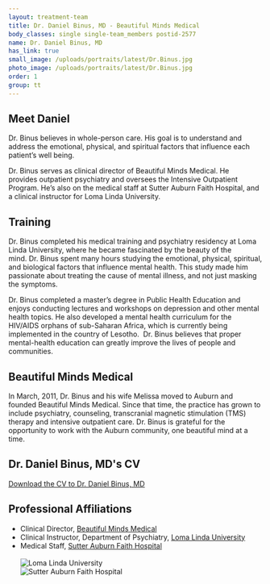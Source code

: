 ```yaml
---
layout: treatment-team
title: Dr. Daniel Binus, MD - Beautiful Minds Medical
body_classes: single single-team_members postid-2577
name: Dr. Daniel Binus, MD
has_link: true
small_image: /uploads/portraits/latest/Dr.Binus.jpg
photo_image: /uploads/portraits/latest/Dr.Binus.jpg
order: 1
group: tt
---
```


## Meet Daniel

Dr. Binus believes in whole-person care. His goal is to understand and address the emotional,
physical, and spiritual factors that influence each patient’s well being.

Dr. Binus serves as clinical director of Beautiful Minds Medical. He provides outpatient psychiatry
and oversees the Intensive Outpatient Program. He’s also on the medical staff at Sutter Auburn Faith
Hospital, and a clinical instructor for Loma Linda University.

## Training

Dr. Binus completed his medical training and psychiatry residency at Loma Linda University, where he
became fascinated by the beauty of the mind. Dr. Binus spent many hours studying the emotional,
physical, spiritual, and biological factors that influence mental health. This study made him
passionate about treating the cause of mental illness, and not just masking the symptoms.

Dr. Binus completed a master’s degree in Public Health Education and enjoys conducting lectures and
workshops on depression and other mental health topics. He also developed a mental health curriculum
for the HIV/AIDS orphans of sub-Saharan Africa, which is currently being implemented in the country of
Lesotho.  Dr. Binus believes that proper mental-health education can greatly improve the lives of
people and communities.

## Beautiful Minds Medical

In March, 2011, Dr. Binus and his wife Melissa moved to Auburn and founded Beautiful Minds Medical.
Since that time, the practice has grown to include psychiatry, counseling, transcranial magnetic
stimulation (TMS) therapy and intensive outpatient care. Dr. Binus is grateful for the opportunity to
work with the Auburn community, one beautiful mind at a time.

## Dr. Daniel Binus, MD's CV

<div class="cv-download">
  <div class="download-link">
    <a href="/wp-content/uploads/2017/01/DBinusCV-Website-2.doc"
      title="Download the CV to Dr. Daniel Binus, MD">
      Download the CV to Dr. Daniel Binus, MD
    </a>
  </div>
</div>

## Professional Affiliations

<div class="professional_affiliations">
  <ul class="fancy_list">
    <li class="arrow_list earthy_green_sprite">Clinical Director, <a
        href="/">Beautiful Minds Medical</a></li>
    <li class="arrow_list earthy_green_sprite">Clinical Instructor, Department of Psychiatry, <a
        href="http://www.llu.edu/" target="_blank" rel="noopener">Loma Linda University</a></li>
    <li class="arrow_list earthy_green_sprite">Medical Staff, <a href="http://www.sutterauburnfaith.org/"
        target="_blank" rel="noopener">Sutter Auburn Faith Hospital</a><a href="http://www.weimar.edu/"
        target="_blank" rel="noopener"><br></a><br><img class="alignnone size-full wp-image-2583"
        src="/wp-content/uploads/2017/01/llu.jpg" alt="Loma Linda University" width="600" height="361"
        srcset="/wp-content/uploads/2017/01/llu.jpg 600w,/wp-content/uploads/2017/01/llu-300x181.jpg 300w"
        sizes="(max-width: 600px) 100vw, 600px"><br><img class="alignnone size-full wp-image-2584"
        src="/wp-content/uploads/2017/01/sutterauburnfaith.jpg" alt="Sutter Auburn Faith Hospital"
        width="600" height="335"
        srcset="/wp-content/uploads/2017/01/sutterauburnfaith.jpg 600w,/wp-content/uploads/2017/01/sutterauburnfaith-300x168.jpg 300w"
        sizes="(max-width: 600px) 100vw, 600px"></li>
  </ul>
</div>